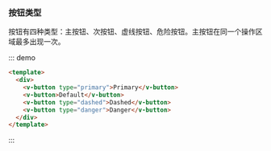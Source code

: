 ### 按钮类型

按钮有四种类型：主按钮、次按钮、虚线按钮、危险按钮。主按钮在同一个操作区域最多出现一次。

::: demo

```html
<template>
  <div>
    <v-button type="primary">Primary</v-button>
    <v-button>Default</v-button>
    <v-button type="dashed">Dashed</v-button>
    <v-button type="danger">Danger</v-button>
  </div>
</template>
```
:::
